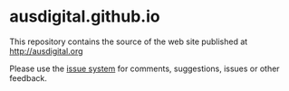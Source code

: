 # ausdigital.github.io

This repository contains the source of the web site published at http://ausdigital.org

Please use the [issue system](https://github.com/ausdigital/ausdigital.github.io/issues/) for comments, suggestions, issues or other feedback.
